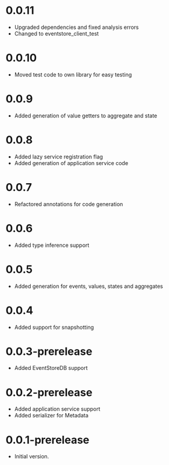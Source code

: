 # 0.0.11
- Upgraded dependencies and fixed analysis errors
- Changed to eventstore_client_test

# 0.0.10
- Moved test code to own library for easy testing

# 0.0.9
- Added generation of value getters to aggregate and state

# 0.0.8
- Added lazy service registration flag
- Added generation of application service code

# 0.0.7
- Refactored annotations for code generation

# 0.0.6
- Added type inference support

# 0.0.5
- Added generation for events, values, states and aggregates

# 0.0.4
- Added support for snapshotting

# 0.0.3-prerelease
- Added EventStoreDB support

# 0.0.2-prerelease
- Added application service support
- Added serializer for Metadata

# 0.0.1-prerelease
- Initial version.
